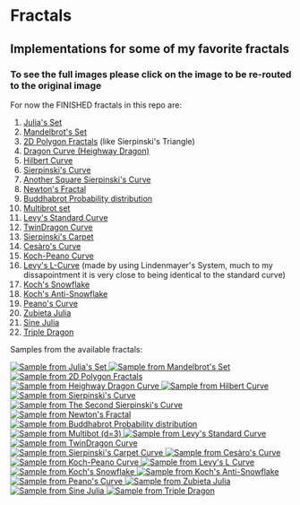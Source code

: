 # Fractals

## Implementations for some of my favorite fractals

### To see the full images please click on the image to be re-routed to the original image

For now the FINISHED fractals in this repo are:

1. <a href="#1">Julia's Set</a>
2. <a href="#2">Mandelbrot's Set</a>
3. <a href="#3">2D Polygon Fractals</a> (like Sierpinski's Triangle)
4. <a href="#4">Dragon Curve (Heighway Dragon)</a>
5. <a href="#5">Hilbert Curve</a>
6. <a href="#6">Sierpinski's Curve</a>
7. <a href="#7">Another Square Sierpinski's Curve</a>
8. <a href="#8">Newton's Fractal</a>
9. <a href="#9">Buddhabrot Probability distribution</a>
10. <a href="#10">Multibrot set</a>
11. <a href="#11">Levy's Standard Curve</a>
12. <a href="#12">TwinDragon Curve</a>
13. <a href="#13">Sierpinski's Carpet</a>
14. <a href="#14">Cesàro's Curve</a>
15. <a href="#15">Koch-Peano Curve</a>
16. <a href="#16">Levy's L-Curve</a> (made by using Lindenmayer's System, much to my dissapointment it is very close to being identical to the standard curve)
17. <a href="#17">Koch's Snowflake</a>
18. <a href="#18">Koch's Anti-Snowflake</a>
19. <a href="#19">Peano's Curve</a>
20. <a href="#20">Zubieta Julia</a>
21. <a href="#21">Sine Julia</a>
22. <a href="#22">Triple Dragon</a>

Samples from the available fractals:

<a id="1" href = "https://github.com/Ahmed-5/fractals/blob/main/images/julia.png">
    <img alt="Sample from Julia's Set" src="https://github.com/Ahmed-5/fractals/blob/main/sample_images/julia.jpeg">
</a>

<a id="2" href = "https://github.com/Ahmed-5/fractals/blob/main/images/mandelbrot.png">
    <img alt="Sample from Mandelbrot's Set" src="https://github.com/Ahmed-5/fractals/blob/main/sample_images/mandelbrot.jpeg">
</a>

<a id="3" href = "https://github.com/Ahmed-5/fractals/blob/main/images/sierpinski_triangle.png">
    <img alt="Sample from 2D Polygon Fractals" src="https://github.com/Ahmed-5/fractals/blob/main/sample_images/sierpinski_triangle.jpeg">
</a>

<a id="4" href = "https://github.com/Ahmed-5/fractals/blob/main/images/dragon_curve.png">
    <img alt="Sample from Heighway Dragon Curve" src="https://github.com/Ahmed-5/fractals/blob/main/sample_images/dragon_curve.jpeg">
</a>

<a id="5" href = "https://github.com/Ahmed-5/fractals/blob/main/images/hilbert_curve.png">
    <img alt="Sample from Hilbert Curve" src="https://github.com/Ahmed-5/fractals/blob/main/sample_images/hilbert_curve.jpeg">
</a>

<a id="6" href = "https://github.com/Ahmed-5/fractals/blob/main/images/sierpinski_curve.png">
    <img alt="Sample from Sierpinski's Curve" src="https://github.com/Ahmed-5/fractals/blob/main/sample_images/sierpinski_curve.jpeg">
</a>

<a  id="7" href = "https://github.com/Ahmed-5/fractals/blob/main/images/another_sierpinski_curve.png">
    <img alt="Sample from The Second Sierpinski's Curve" src="https://github.com/Ahmed-5/fractals/blob/main/sample_images/another_sierpinski_curve.jpeg">
</a>

<a id="8" href = "https://github.com/Ahmed-5/fractals/blob/main/images/newton_fractal.png">
    <img alt="Sample from Newton's Fractal" src="https://github.com/Ahmed-5/fractals/blob/main/sample_images/newton_fractal.jpeg">
</a>

<a id="9" href = "https://github.com/Ahmed-5/fractals/blob/main/images/buddhabrot.png">
    <img alt="Sample from Buddhabrot Probability distribution" src="https://github.com/Ahmed-5/fractals/blob/main/sample_images/buddhabrot.jpeg">
</a>

<a id="10" href = "https://github.com/Ahmed-5/fractals/blob/main/images/tribrot.png">
    <img alt="Sample from Multibot (d=3)" src="https://github.com/Ahmed-5/fractals/blob/main/sample_images/tribrot.jpeg">
</a>

<a id="11" href = "https://github.com/Ahmed-5/fractals/blob/main/images/levy_standard_curve.png">
    <img alt="Sample from Levy's Standard Curve" src="https://github.com/Ahmed-5/fractals/blob/main/sample_images/levy_standard_curve.jpeg">
</a>

<a id="12" href = "https://github.com/Ahmed-5/fractals/blob/main/images/twindragon_curve.png">
    <img alt="Sample from TwinDragon Curve" src="https://github.com/Ahmed-5/fractals/blob/main/sample_images/twindragon_curve.jpeg">
</a>

<a id="13" href = "https://github.com/Ahmed-5/fractals/blob/main/images/sierpinski_carpet.png">
    <img alt="Sample from Sierpinski's Carpet Curve" src="https://github.com/Ahmed-5/fractals/blob/main/sample_images/sierpinski_carpet.jpeg">
</a>

<a id="14" href = "https://github.com/Ahmed-5/fractals/blob/main/images/cesaro_curve.png">
    <img alt="Sample from Cesàro's Curve" src="https://github.com/Ahmed-5/fractals/blob/main/sample_images/cesaro_curve.jpeg">
</a>

<a id="15" href = "https://github.com/Ahmed-5/fractals/blob/main/images/koch_peano_curve.png">
    <img alt="Sample from Koch-Peano Curve" src="https://github.com/Ahmed-5/fractals/blob/main/sample_images/koch_peano_curve.jpeg">
</a>

<a id="16" href = "https://github.com/Ahmed-5/fractals/blob/main/images/levy_L_curve.png">
    <img alt="Sample from Levy's L Curve" src="https://github.com/Ahmed-5/fractals/blob/main/sample_images/levy_L_curve.jpeg">
</a>

<a id="17" href = "https://github.com/Ahmed-5/fractals/blob/main/images/koch_snowflake.png">
    <img alt="Sample from Koch's Snowflake" src="https://github.com/Ahmed-5/fractals/blob/main/sample_images/koch_snowflake.jpeg">
</a>

<a id="18" href = "https://github.com/Ahmed-5/fractals/blob/main/images/koch_antisnowflake.png">
    <img alt="Sample from Koch's Anti-Snowflake" src="https://github.com/Ahmed-5/fractals/blob/main/sample_images/koch_antisnowflake.jpeg">
</a>

<a id="19" href = "https://github.com/Ahmed-5/fractals/blob/main/images/peano_curve.png">
    <img alt="Sample from Peano's Curve" src="https://github.com/Ahmed-5/fractals/blob/main/sample_images/peano_curve.jpeg">
</a>

<a id="20" href = "https://github.com/Ahmed-5/fractals/blob/main/images/zubieta_julia.png">
    <img alt="Sample from Zubieta Julia" src="https://github.com/Ahmed-5/fractals/blob/main/sample_images/zubieta_julia.jpeg">
</a>

<a id="21" href = "https://github.com/Ahmed-5/fractals/blob/main/images/sin_julia.png">
    <img alt="Sample from Sine Julia" src="https://github.com/Ahmed-5/fractals/blob/main/sample_images/sin_julia.jpeg">
</a>

<a id="22" href = "https://github.com/Ahmed-5/fractals/blob/main/images/triple_dragon.png">
    <img alt="Sample from Triple Dragon" src="https://github.com/Ahmed-5/fractals/blob/main/sample_images/triple_dragon.jpeg">
</a>